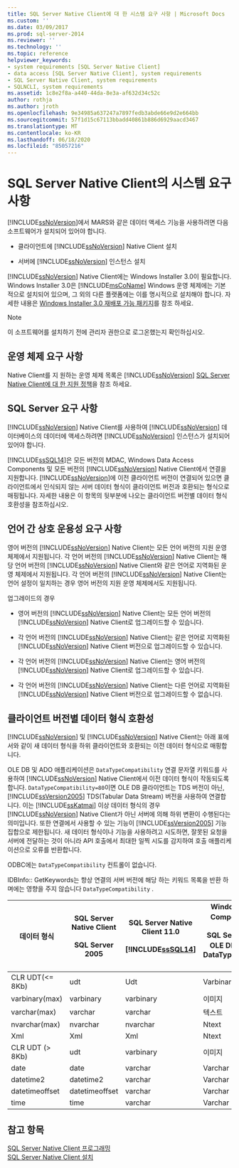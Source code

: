 ```yaml
---
title: SQL Server Native Client에 대 한 시스템 요구 사항 | Microsoft Docs
ms.custom: ''
ms.date: 03/09/2017
ms.prod: sql-server-2014
ms.reviewer: ''
ms.technology: ''
ms.topic: reference
helpviewer_keywords:
- system requirements [SQL Server Native Client]
- data access [SQL Server Native Client], system requirements
- SQL Server Native Client, system requirements
- SQLNCLI, system requirements
ms.assetid: 1c8e2f8a-a440-44da-8e3a-af632d34c52c
author: rothja
ms.author: jroth
ms.openlocfilehash: 9e34985a637247a7897fedb3abde66e9d2e664bb
ms.sourcegitcommit: 57f1d15c67113bbadd40861b886d6929aacd3467
ms.translationtype: MT
ms.contentlocale: ko-KR
ms.lasthandoff: 06/18/2020
ms.locfileid: "85057216"
---
```

# <a name="system-requirements-for-sql-server-native-client"></a>SQL Server Native Client의 시스템 요구 사항
  [!INCLUDE[ssNoVersion](../../includes/ssnoversion-md.md)]에서 MARS와 같은 데이터 액세스 기능을 사용하려면 다음 소프트웨어가 설치되어 있어야 합니다.  
  
-   클라이언트에 [!INCLUDE[ssNoVersion](../../includes/ssnoversion-md.md)] Native Client 설치  
  
-   서버에 [!INCLUDE[ssNoVersion](../../includes/ssnoversion-md.md)] 인스턴스 설치  
  
 [!INCLUDE[ssNoVersion](../../includes/ssnoversion-md.md)] Native Client에는 Windows Installer 3.0이 필요합니다. Windows Installer 3.0은 [!INCLUDE[msCoName](../../includes/msconame-md.md)] Windows 운영 체제에는 기본적으로 설치되어 있으며, 그 외의 다른 플랫폼에는 이를 명시적으로 설치해야 합니다. 자세한 내용은 [Windows Installer 3.0 재배포 가능 패키지](https://www.microsoft.com/download/details.aspx?id=16821)를 참조 하세요.  
  
> [!NOTE]  
>  이 소프트웨어를 설치하기 전에 관리자 권한으로 로그온했는지 확인하십시오.  
  
## <a name="operating-system-requirements"></a>운영 체제 요구 사항  
 Native Client를 지 원하는 운영 체제 목록은 [!INCLUDE[ssNoVersion](../../includes/ssnoversion-md.md)] [SQL Server Native Client에 대 한 지원 정책](applications/support-policies-for-sql-server-native-client.md)을 참조 하세요.  
  
## <a name="sql-server-requirements"></a>SQL Server 요구 사항  
 [!INCLUDE[ssNoVersion](../../includes/ssnoversion-md.md)] Native Client를 사용하여 [!INCLUDE[ssNoVersion](../../includes/ssnoversion-md.md)] 데이터베이스의 데이터에 액세스하려면 [!INCLUDE[ssNoVersion](../../includes/ssnoversion-md.md)] 인스턴스가 설치되어 있어야 합니다.  
  
 [!INCLUDE[ssSQL14](../../includes/sssql14-md.md)]은 모든 버전의 MDAC, Windows Data Access Components 및 모든 버전의 [!INCLUDE[ssNoVersion](../../includes/ssnoversion-md.md)] Native Client에서 연결을 지원합니다. [!INCLUDE[ssNoVersion](../../includes/ssnoversion-md.md)]에 이전 클라이언트 버전이 연결되어 있으면 클라이언트에서 인식되지 않는 서버 데이터 형식이 클라이언트 버전과 호환되는 형식으로 매핑됩니다. 자세한 내용은 이 항목의 뒷부분에 나오는 클라이언트 버전별 데이터 형식 호환성을 참조하십시오.  
  
## <a name="cross-language-requirements"></a>언어 간 상호 운용성 요구 사항  
 영어 버전의 [!INCLUDE[ssNoVersion](../../includes/ssnoversion-md.md)] Native Client는 모든 언어 버전의 지원 운영 체제에서 지원됩니다. 각 언어 버전의 [!INCLUDE[ssNoVersion](../../includes/ssnoversion-md.md)] Native Client는 해당 언어 버전의 [!INCLUDE[ssNoVersion](../../includes/ssnoversion-md.md)] Native Client와 같은 언어로 지역화된 운영 체제에서 지원됩니다. 각 언어 버전의 [!INCLUDE[ssNoVersion](../../includes/ssnoversion-md.md)] Native Client는 언어 설정이 일치하는 경우 영어 버전의 지원 운영 체제에서도 지원됩니다.  
  
 업그레이드의 경우  
  
-   영어 버전의 [!INCLUDE[ssNoVersion](../../includes/ssnoversion-md.md)] Native Client는 모든 언어 버전의 [!INCLUDE[ssNoVersion](../../includes/ssnoversion-md.md)] Native Client로 업그레이드할 수 있습니다.  
  
-   각 언어 버전의 [!INCLUDE[ssNoVersion](../../includes/ssnoversion-md.md)] Native Client는 같은 언어로 지역화된 [!INCLUDE[ssNoVersion](../../includes/ssnoversion-md.md)] Native Client 버전으로 업그레이드할 수 있습니다.  
  
-   각 언어 버전의 [!INCLUDE[ssNoVersion](../../includes/ssnoversion-md.md)] Native Client는 영어 버전의 [!INCLUDE[ssNoVersion](../../includes/ssnoversion-md.md)] Native Client로 업그레이드할 수 있습니다.  
  
-   각 언어 버전의 [!INCLUDE[ssNoVersion](../../includes/ssnoversion-md.md)] Native Client는 다른 언어로 지역화된 [!INCLUDE[ssNoVersion](../../includes/ssnoversion-md.md)] Native Client 버전으로 업그레이드할 수 없습니다.  
  
## <a name="data-type-compatibility-for-client-versions"></a>클라이언트 버전별 데이터 형식 호환성  
 [!INCLUDE[ssNoVersion](../../includes/ssnoversion-md.md)] 및 [!INCLUDE[ssNoVersion](../../includes/ssnoversion-md.md)] Native Client는 아래 표에서와 같이 새 데이터 형식을 하위 클라이언트와 호환되는 이전 데이터 형식으로 매핑합니다.  
  
 OLE DB 및 ADO 애플리케이션은 `DataTypeCompatibility` 연결 문자열 키워드를 사용하여 [!INCLUDE[ssNoVersion](../../includes/ssnoversion-md.md)] Native Client에서 이전 데이터 형식이 작동되도록 합니다. `DataTypeCompatibility=80`이면 OLE DB 클라이언트는 TDS 버전이 아닌, [!INCLUDE[ssVersion2005](../../includes/ssversion2005-md.md)] TDS(Tabular Data Stream) 버전을 사용하여 연결합니다. 이는 [!INCLUDE[ssKatmai](../../includes/sskatmai-md.md)] 이상 데이터 형식의 경우 [!INCLUDE[ssNoVersion](../../includes/ssnoversion-md.md)] Native Client가 아닌 서버에 의해 하위 변환이 수행된다는 의미입니다. 또한 연결에서 사용할 수 있는 기능이 [!INCLUDE[ssVersion2005](../../includes/ssversion2005-md.md)] 기능 집합으로 제한됩니다. 새 데이터 형식이나 기능을 사용하려고 시도하면, 잘못된 요청을 서버에 전달하는 것이 아니라 API 호출에서 최대한 일찍 시도를 감지하여 호출 애플리케이션으로 오류를 반환합니다.  
  
 ODBC에는 `DataTypeCompatibility` 컨트롤이 없습니다.  
  
 IDBInfo:: GetKeywords는 항상 연결의 서버 버전에 해당 하는 키워드 목록을 반환 하며에는 영향을 주지 않습니다 `DataTypeCompatibility` .  
  
|데이터 형식|SQL Server Native Client<br /><br /> SQL Server 2005|SQL Server Native Client 11.0<br /><br /> [!INCLUDE[ssSQL14](../../includes/sssql14-md.md)]|Windows Data Access Components, MDAC 및<br /><br /> SQL Server Native Client OLE DB 애플리케이션에서 DataTypeCompatibility=80 설정|  
|---------------|--------------------------------------------------|-------------------------------------------------------------|-------------------------------------------------------------------------------------------------------------------------------|  
|CLR UDT(\<= 8Kb)|udt|Udt|Varbinary|  
|varbinary(max)|varbinary|varbinary|이미지|  
|varchar(max)|varchar|varchar|텍스트|  
|nvarchar(max)|nvarchar|nvarchar|Ntext|  
|Xml|Xml|Xml|Ntext|  
|CLR UDT (> 8Kb)|udt|varbinary|이미지|  
|date|date|varchar|Varchar|  
|datetime2|datetime2|varchar|Varchar|  
|datetimeoffset|datetimeoffset|varchar|Varchar|  
|time|time|varchar|Varchar|  
  
## <a name="see-also"></a>참고 항목  
 [SQL Server Native Client 프로그래밍](sql-server-native-client-programming.md)   
 [SQL Server Native Client 설치](applications/installing-sql-server-native-client.md)  
  
  

